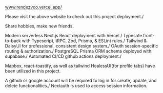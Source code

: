 www.rendezvoo.vercel.app/

Please visit the above website to check out this project deployment./

Share hobbies, make new friends.

Modern serverless Next.js React deployment with Vercel./
Typesafe front-to-back with Typescript, tRPC, Zod, Prisma, & ESLint rules./
Tailwind & DaisyUI for professional, consistent design system./
OAuth session-specific routing & authorization./
PostgreSQL Prisma ORM schema deployed with supabase./
Automated CI/CD github actions deployment./

Mapbox, react-toastify, as well as tailwind HealessUI(for profile tabs) have been utilized in this project.

A github or google account will be required to log in for create, update, and delete functionalities./
Nextauth is used to access session information.
